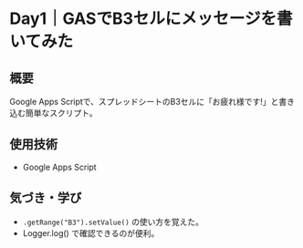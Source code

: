 # Day1｜GASでB3セルにメッセージを書いてみた

## 概要
Google Apps Scriptで、スプレッドシートのB3セルに「お疲れ様です!」と書き込む簡単なスクリプト。

## 使用技術
- Google Apps Script

## 気づき・学び
- `.getRange("B3").setValue()` の使い方を覚えた。
- Logger.log() で確認できるのが便利。